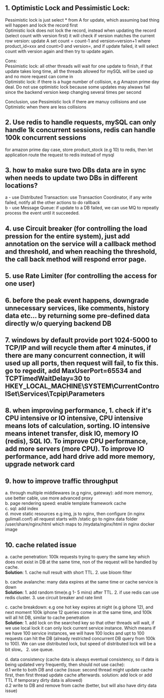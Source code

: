 ## 1. Optimistic Lock and Pessimistic Lock:
Pessimistic lock is just select * from A for update, which assuming bad thing will happen and lock the record first  
Optimistic lock does not lock the record, instead when updating the record (select count with version first) it will check if version matches the current row version: update A set count = count-1 and version=version+1 where product_id=xxx and count>0 and version=<selected version>, and if update failed, it will select count with version again and then try to update again.
  
Cons:  
Pessimistic lock: all other threads will wait for one update to finish, if that update takes long time, all the threads allowed for mySQL will be used up and no more request can come in  
Optimistic lock: if there is a huge number of collision, e.g Amazon prime day deal. Do not use optimistic lock because some updates may alwaws fail since the backend version keep changing several times per second

Conclusion, use Pessimistic lock if there are manuy collisions and use Optimistic when there are less collisions

## 2. Use redis to handle requests, mySQL can only handle 1k concurrent sessions, redis can handle 100k concurrent sessions  
for amazon prime day case, store product_stock (e.g 10) to redis, then let application route the request to redis instead of mysql

## 3. how to make sure two DBs data are in sync when needs to update two DBs in different locations?   
  a - use Distributed Transaction: use Transaction Coordinator, if any write failed, notify all the other actions to do rallback  
  b - use Message Queue: if update to a DB failed, we can use MQ to repeatly process the event until it succeeded. 
  
## 4. use Circuit breaker (for controlling the load pression for the entire system), just add annotation on the service will a callback method and threshold, and when reaching the threshold, the call back method will respond error page.

## 5. use Rate Limiter (for controlling the access for one user)

## 6. before the peak event happens, downgrade unnecessary services, like comments, history data etc...  by returning some pre-defined data directly w/o querying backend DB

## 7. windows by default provide port 1024-5000 to TCP/IP and will recycle them after 4 minutes, if there are many concurrent connection, it will used up all ports, then request will fail, to fix this. go to regedit, add MaxUserPort=65534 and TCPTimedWaitDelay=30 to HKEY_LOCAL_MACHINE\SYSTEM\CurrentControlSet\Services\Tcpip\Parameters

## 8. when improving performance, 1. check if it's CPU intensive or IO intensive, CPU intensive means lots of calculation, sorting. IO intensive means intenet transfer, disk IO, memory IO (redis), SQL IO. To improve CPU performance, add more servers (more CPU). To improve IO performance, add hard drive add more memory, upgrade network card

## 9. how to improve traffic throughput 

a. through multiple middlewares (e.g nginx, gateway): add more memory, use better cable, use more advanced proxy  
b. page rendering speed: enable template framework cache  
c. sql: add index  
d. move static resources e.g img, js to nginx, then configure (in nginx gulimall.conf) all request starts with /static go to nginx data folder /user/share/nginx/html which maps to /mydata/nginx/html in nginx docker image

## 10. cache related issue

a. cache penetration: 100k requests trying to query the same key which does not exist in DB at the same time, non of the request will be handled by cache.  
**Solution**: 1. cache null result with short TTL. 2. use bloom filter  

b. cache avalanche: many data expires at the same time or cache service is down  
**Solution**: 1. add random time(e.g 1- 5 mins) after TTL. 2. if use redis can use redis cluster. 3. use circuit breaker and rate limit  

c. cache breakdown: e.g one hot key expires at night (e.g iphone 12), and next moment 100k iphone 12 queries come in at the same time, and 100k will all hit DB, similar to cache penetration  
**Solution**: 1. add lock on the searched key so that other threads will wait, if we use local lock it can only lock current service instance. Which means if we have 100 service instances, we will have 100 locks and upt to 100 requests can hit the DB (already restricted concurrent DB query from 100k to 100). We can use distributed lock, but speed of distributed lock will be a bit slow。 2. use queue.

d. data consistency (cache data is always eventual consistency, so if data is being updated very frequently, then should not use cache):  
  d.1 write to both DB and cache (issue: second thread might update cache first, then first thread update cache afterwards. solution: add lock or add TTL if temporary dirty data is allowed)  
  d.2 write to DB and remove from cache (better, but will also have dirty data issue)
